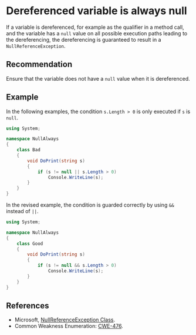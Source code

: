 # Dereferenced variable is always null
If a variable is dereferenced, for example as the qualifier in a method call, and the variable has a `null` value on all possible execution paths leading to the dereferencing, the dereferencing is guaranteed to result in a `NullReferenceException`.


## Recommendation
Ensure that the variable does not have a `null` value when it is dereferenced.


## Example
In the following examples, the condition `s.Length > 0` is only executed if `s` is `null`.


```csharp
using System;

namespace NullAlways
{
    class Bad
    {
        void DoPrint(string s)
        {
            if (s != null || s.Length > 0)
                Console.WriteLine(s);
        }
    }
}

```
In the revised example, the condition is guarded correctly by using `&&` instead of `||`.


```csharp
using System;

namespace NullAlways
{
    class Good
    {
        void DoPrint(string s)
        {
            if (s != null && s.Length > 0)
                Console.WriteLine(s);
        }
    }
}

```

## References
* Microsoft, [NullReferenceException Class](https://docs.microsoft.com/en-us/dotnet/api/system.nullreferenceexception).
* Common Weakness Enumeration: [CWE-476](https://cwe.mitre.org/data/definitions/476.html).

